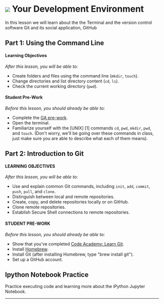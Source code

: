 # ![](https://ga-dash.s3.amazonaws.com/production/assets/logo-9f88ae6c9c3871690e33280fcf557f33.png) Your Development Environment

In this lesson we will learn about the the Terminal and the version control software Git and its social application, GitHub

## Part 1: Using the Command Line

#### Learning Objectives
*After this lesson, you will be able to:*
- Create folders and files using the command line (`mkdir`, `touch`).
- Change directories and list directory content (`cd`, `ls`).
- Check the current working directory (`pwd`).


#### Student Pre-Work
*Before this lesson, you should already be able to:*
- Complete the [GA pre-work](http://generalassembly.github.io/prework/cl/#/).
- Open the terminal.
- Familiarize yourself with the [UNIX] [1] commands `cd`, `pwd`, `mkdir`, `pwd`, and `touch`. (Don't worry,
    we'll be going over these commands in class, just make sure you are able to describe what each of them means).


## Part 2: Introduction to Git

#### LEARNING OBJECTIVES
*After this lesson, you will be able to:*
- Use and explain common Git commands, including `init`, `add`, `commit`, `push`, `pull`, and `clone`.
- Distinguish between local and remote repositories.
- Create, copy, and delete repositories locally or on GitHub.
- Clone remote repositories.
- Establish Secure Shell connections to remote repositories.

#### STUDENT PRE-WORK
*Before this lesson, you should already be able to:*
- Show that you've completed [Code Academy: Learn Git](https://www.codecademy.com/learn/learn-git).
- Install [Homebrew](http://brew.sh/).
- Install Git (after installing Homebrew, type "brew install git").
- Set up a GitHub account.

## Ipython Notebook Practice

Practice executing code and learning more about the iPython Jupyter Notebook.

---

